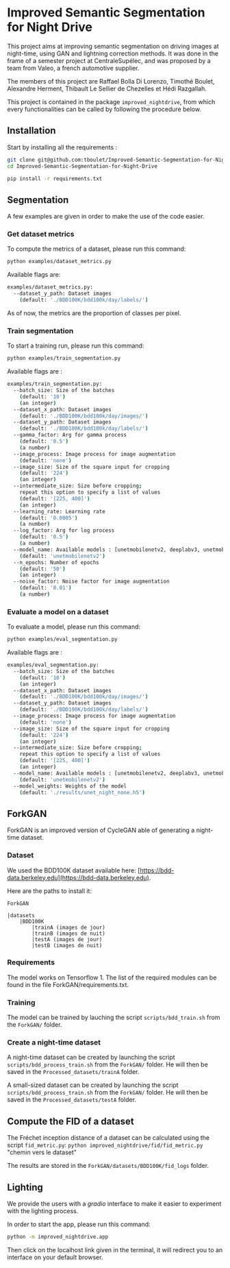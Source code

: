 # Improved Semantic Segmentation for Night Drive
This project aims at improving semantic segmentation on driving images at night-time, using GAN and lightning correction methods.
It was done in the frame of a semester project at CentraleSupélec, and was proposed by a team from Valeo, a french automotive supplier.

The members of this project are Raffael Bolla Di Lorenzo, Timothé Boulet, Alexandre Herment, Thibault Le Sellier de Chezelles et Hédi Razgallah.

This project is contained in the package `improved_nightdrive`, from which every functionalities can be called by following the procedure below.

## Installation
Start by installing all the requirements :

```bash
git clone git@github.com:tboulet/Improved-Semantic-Segmentation-for-Night-Drive.git
cd Improved-Semantic-Segmentation-for-Night-Drive

pip install -r requirements.txt
```

## Segmentation
A few examples are given in order to make the use of the code easier.

### Get dataset metrics

To compute the metrics of a dataset, please run this command:

```bash
python examples/dataset_metrics.py
```

Available flags are:
```bash
examples/dataset_metrics.py:
  --dataset_y_path: Dataset images
    (default: './BDD100K/bdd100k/day/labels/')
```

As of now, the metrics are the proportion of classes per pixel.


### Train segmentation

To start a training run, please run this command:

```bash
python examples/train_segmentation.py
```

Available flags are :
```bash
examples/train_segmentation.py:
  --batch_size: Size of the batches
    (default: '10')
    (an integer)
  --dataset_x_path: Dataset images
    (default: './BDD100K/bdd100k/day/images/')
  --dataset_y_path: Dataset images
    (default: './BDD100K/bdd100k/day/labels/')
  --gamma_factor: Arg for gamma process
    (default: '0.5')
    (a number)
  --image_process: Image process for image augmentation
    (default: 'none')
  --image_size: Size of the square input for cropping
    (default: '224')
    (an integer)
  --intermediate_size: Size before cropping;
    repeat this option to specify a list of values
    (default: '[225, 400]')
    (an integer)
  --learning_rate: Learning rate
    (default: '0.0005')
    (a number)
  --log_factor: Arg for log process
    (default: '0.5')
    (a number)
  --model_name: Available models : [unetmobilenetv2, deeplabv3, unetmobilenetv2_big]
    (default: 'unetmobilenetv2')
  --n_epochs: Number of epochs
    (default: '50')
    (an integer)
  --noise_factor: Noise factor for image augmentation
    (default: '0.01')
    (a number)
```

### Evaluate a model on a dataset

To evaluate a model, please run this command:

```bash
python examples/eval_segmentation.py
```

Available flags are :
```bash
examples/eval_segmentation.py:
  --batch_size: Size of the batches
    (default: '10')
    (an integer)
  --dataset_x_path: Dataset images
    (default: './BDD100K/bdd100k/day/images/')
  --dataset_y_path: Dataset images
    (default: './BDD100K/bdd100k/day/labels/')
  --image_process: Image process for image augmentation
    (default: 'none')
  --image_size: Size of the square input for cropping
    (default: '224')
    (an integer)
  --intermediate_size: Size before cropping;
    repeat this option to specify a list of values
    (default: '[225, 400]')
    (an integer)
  --model_name: Available models : [unetmobilenetv2, deeplabv3, unetmobilenetv2_big]
    (default: 'unetmobilenetv2')
  --model_weights: Weights of the model
    (default: './results/unet_night_none.h5')
```

## ForkGAN
ForkGAN is an improved version of CycleGAN able of generating a night-time dataset.

### Dataset
We used the BDD100K dataset available here: [https://bdd-data.berkeley.edu](https://bdd-data.berkeley.edu).

Here are the paths to install it:

`ForkGAN`

    |datasets
        |BDD100K
            |trainA (images de jour)
            |trainB (images de nuit)
            |testA (images de jour)
            |testB (images de nuit)

### Requirements
The model works on Tensorflow 1. The list of the required modules can be found in the file ForkGAN/requirements.txt.

### Training
The model can be trained by lauching the script `scripts/bdd_train.sh` from the `ForkGAN/` folder.

### Create a night-time dataset
A night-time dataset can be created by launching the script `scripts/bdd_process_train.sh` from the `ForkGAN/` folder. He will then be saved in the `Processed_datasets/trainA` folder.

A small-sized dataset can be created by launching the script `scripts/bdd_process_train.sh` from the `ForkGAN/` folder. He will then be saved in the `Processed_datasets/testA` folder.

## Compute the FID of a dataset
The Fréchet inception distance of a dataset can be calculated using the script `fid_metric.py`:
    `python improved_nightdrive/fid/fid_metric.py` "chemin vers le dataset"
    
The results are stored in the `ForkGAN/datasets/BDD100K/fid_logs` folder.

## Lighting

We provide the users with a *gradio* interface to make it easier to experiment with the lighting process.

In order to start the app, please run this command:

```bash
python -m improved_nightdrive.app
``` 

Then click on the localhost link given in the terminal, it will redirect you to an interface on your default browser.
